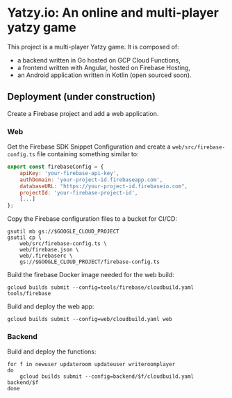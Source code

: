 # Yatzy.io: An online and multi-player yatzy game

This project is a multi-player Yatzy game. It is composed of:

- a backend written in Go hosted on GCP Cloud Functions,
- a frontend written with Angular, hosted on Firebase Hosting,
- an Android application written in Kotlin (open sourced soon).

## Deployment (under construction)

Create a Firebase project and add a web application.

### Web

Get the Firebase SDK Snippet Configuration and create a `web/src/firebase-config.ts` file containing something similar to:

```javascript
export const firebaseConfig = {
    apiKey: 'your-firebase-api-key',
    authDomain: 'your-project-id.firebaseapp.com',
    databaseURL: "https://your-project-id.firebaseio.com",
    projectId: 'your-firebase-project-id',
    [...]
};
```

Copy the Firebase configuration files to a bucket for CI/CD:

```shell
gsutil mb gs://$GOOGLE_CLOUD_PROJECT
gsutil cp \
    web/src/firebase-config.ts \
    web/firebase.json \
    web/.firebaserc \
    gs://$GOOGLE_CLOUD_PROJECT/firebase-config.ts
```

Build the firebase Docker image needed for the web build:

```shell
gcloud builds submit --config=tools/firebase/cloudbuild.yaml tools/firebase
```

Build and deploy the web app:

```shell
gcloud builds submit --config=web/cloudbuild.yaml web
```

### Backend

Build and deploy the functions:

```shell
for f in newuser updateroom updateuser writeroomplayer
do
    gcloud builds submit --config=backend/$f/cloudbuild.yaml backend/$f
done

```
